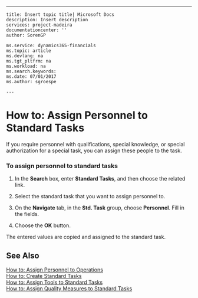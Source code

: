 ---
    title: Insert topic title| Microsoft Docs
    description: Insert description
    services: project-madeira
    documentationcenter: ''
    author: SorenGP

    ms.service: dynamics365-financials
    ms.topic: article
    ms.devlang: na
    ms.tgt_pltfrm: na
    ms.workload: na
    ms.search.keywords:
    ms.date: 07/01/2017
    ms.author: sgroespe

    ---
# How to: Assign Personnel to Standard Tasks
If you require personnel with qualifications, special knowledge, or special authorization for a special task, you can assign these people to the task.  
  
### To assign personnel to standard tasks  
  
1.  In the **Search** box, enter **Standard Tasks**, and then choose the related link.  
  
2.  Select the standard task that you want to assign personnel to.  
  
3.  On the **Navigate** tab, in the **Std. Task** group, choose **Personnel**. Fill in the fields.  
  
4.  Choose the **OK** button.  
  
 The entered values are copied and assigned to the standard task.  
  
## See Also  
 [How to: Assign Personnel to Operations](../FullExperience/how-to-assign-personnel-to-operations.md)   
 [How to: Create Standard Tasks](../FullExperience/how-to-create-standard-tasks.md)   
 [How to: Assign Tools to Standard Tasks](../FullExperience/how-to-assign-tools-to-standard-tasks.md)   
 [How to: Assign Quality Measures to Standard Tasks](../FullExperience/how-to-assign-quality-measures-to-standard-tasks.md)